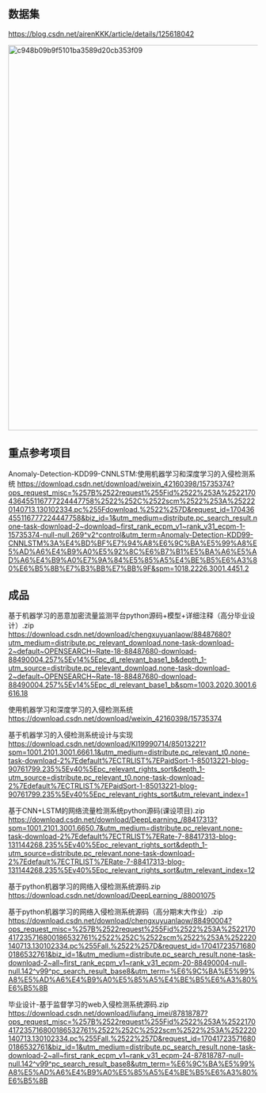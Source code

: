 ## 数据集
https://blog.csdn.net/airenKKK/article/details/125618042

<img width="778" alt="c948b09b9f5101ba3589d20cb353f09" src="https://github.com/Traffic-tasks/Message/assets/87237189/605dd8e2-d80b-4904-86ad-b36e5955f884">

## 重点参考项目
Anomaly-Detection-KDD99-CNNLSTM:使用机器学习和深度学习的入侵检测系统
https://download.csdn.net/download/weixin_42160398/15735374?ops_request_misc=%257B%2522request%255Fid%2522%253A%2522170436455116777224447758%2522%252C%2522scm%2522%253A%252220140713.130102334.pc%255Fdownload.%2522%257D&request_id=170436455116777224447758&biz_id=1&utm_medium=distribute.pc_search_result.none-task-download-2~download~first_rank_ecpm_v1~rank_v31_ecpm-1-15735374-null-null.269^v2^control&utm_term=Anomaly-Detection-KDD99-CNNLSTM%3A%E4%BD%BF%E7%94%A8%E6%9C%BA%E5%99%A8%E5%AD%A6%E4%B9%A0%E5%92%8C%E6%B7%B1%E5%BA%A6%E5%AD%A6%E4%B9%A0%E7%9A%84%E5%85%A5%E4%BE%B5%E6%A3%80%E6%B5%8B%E7%B3%BB%E7%BB%9F&spm=1018.2226.3001.4451.2
## 成品

基于机器学习的恶意加密流量监测平台python源码+模型+详细注释（高分毕业设计）.zip
https://download.csdn.net/download/chengxuyuanlaow/88487680?utm_medium=distribute.pc_relevant_download.none-task-download-2~default~OPENSEARCH~Rate-18-88487680-download-88490004.257%5Ev14%5Epc_dl_relevant_base1_b&depth_1-utm_source=distribute.pc_relevant_download.none-task-download-2~default~OPENSEARCH~Rate-18-88487680-download-88490004.257%5Ev14%5Epc_dl_relevant_base1_b&spm=1003.2020.3001.6616.18

使用机器学习和深度学习的入侵检测系统
https://download.csdn.net/download/weixin_42160398/15735374

基于机器学习的入侵检测系统设计与实现
https://download.csdn.net/download/Kl19990714/85013221?spm=1001.2101.3001.6661.1&utm_medium=distribute.pc_relevant_t0.none-task-download-2%7Edefault%7ECTRLIST%7EPaidSort-1-85013221-blog-90761799.235%5Ev40%5Epc_relevant_rights_sort&depth_1-utm_source=distribute.pc_relevant_t0.none-task-download-2%7Edefault%7ECTRLIST%7EPaidSort-1-85013221-blog-90761799.235%5Ev40%5Epc_relevant_rights_sort&utm_relevant_index=1

基于CNN+LSTM的网络流量检测系统python源码(课设项目).zip 
https://download.csdn.net/download/DeepLearning_/88417313?spm=1001.2101.3001.6650.7&utm_medium=distribute.pc_relevant.none-task-download-2%7Edefault%7ECTRLIST%7ERate-7-88417313-blog-131144268.235%5Ev40%5Epc_relevant_rights_sort&depth_1-utm_source=distribute.pc_relevant.none-task-download-2%7Edefault%7ECTRLIST%7ERate-7-88417313-blog-131144268.235%5Ev40%5Epc_relevant_rights_sort&utm_relevant_index=12

基于python机器学习的网络入侵检测系统源码.zip
https://download.csdn.net/download/DeepLearning_/88001075

基于python机器学习的网络入侵检测系统源码（高分期末大作业）.zip
https://download.csdn.net/download/chengxuyuanlaow/88490004?ops_request_misc=%257B%2522request%255Fid%2522%253A%2522170417235716800186532761%2522%252C%2522scm%2522%253A%252220140713.130102334.pc%255Fall.%2522%257D&request_id=170417235716800186532761&biz_id=1&utm_medium=distribute.pc_search_result.none-task-download-2~all~first_rank_ecpm_v1~rank_v31_ecpm-20-88490004-null-null.142^v99^pc_search_result_base8&utm_term=%E6%9C%BA%E5%99%A8%E5%AD%A6%E4%B9%A0%E5%85%A5%E4%BE%B5%E6%A3%80%E6%B5%8B

毕业设计-基于监督学习的web入侵检测系统源码.zip
https://download.csdn.net/download/liufang_imei/87818787?ops_request_misc=%257B%2522request%255Fid%2522%253A%2522170417235716800186532761%2522%252C%2522scm%2522%253A%252220140713.130102334.pc%255Fall.%2522%257D&request_id=170417235716800186532761&biz_id=1&utm_medium=distribute.pc_search_result.none-task-download-2~all~first_rank_ecpm_v1~rank_v31_ecpm-24-87818787-null-null.142^v99^pc_search_result_base8&utm_term=%E6%9C%BA%E5%99%A8%E5%AD%A6%E4%B9%A0%E5%85%A5%E4%BE%B5%E6%A3%80%E6%B5%8B
